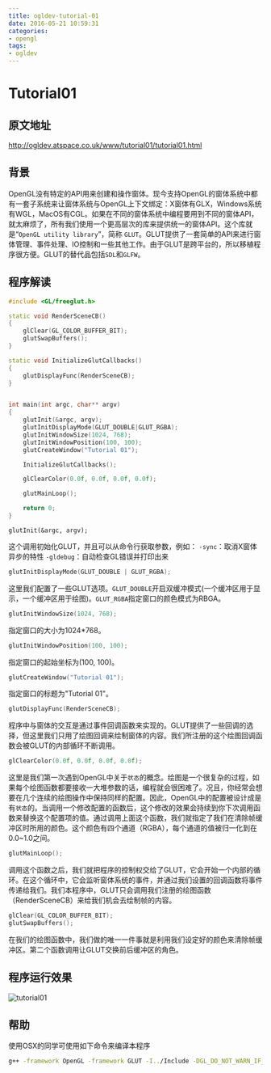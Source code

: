 ```yaml
---
title: ogldev-tutorial-01
date: 2016-05-21 10:59:31
categories:
- opengl
tags:
- ogldev
---
```

# Tutorial01

## 原文地址
http://ogldev.atspace.co.uk/www/tutorial01/tutorial01.html

## 背景
OpenGL没有特定的API用来创建和操作窗体。现今支持OpenGL的窗体系统中都有一套子系统来让窗体系统与OpenGL上下文绑定：X窗体有GLX，Windows系统有WGL，MacOS有CGL。如果在不同的窗体系统中编程要用到不同的窗体API，就太麻烦了，所有我们使用一个更高层次的库来提供统一的窗体API。这个库就是“`OpenGL utility library`”，简称 `GLUT`。GLUT提供了一套简单的API来进行窗体管理、事件处理、IO控制和一些其他工作。由于GLUT是跨平台的，所以移植程序很方便。GLUT的替代品包括`SDL`和`GLFW`。

## 程序解读
```c++
#include <GL/freeglut.h>

static void RenderSceneCB()
{
    glClear(GL_COLOR_BUFFER_BIT);
    glutSwapBuffers();
}

static void InitializeGlutCallbacks()
{
    glutDisplayFunc(RenderSceneCB);
}


int main(int argc, char** argv)
{
    glutInit(&argc, argv);
    glutInitDisplayMode(GLUT_DOUBLE|GLUT_RGBA);
    glutInitWindowSize(1024, 768);
    glutInitWindowPosition(100, 100);
    glutCreateWindow("Tutorial 01");

    InitializeGlutCallbacks();

    glClearColor(0.0f, 0.0f, 0.0f, 0.0f);

    glutMainLoop();

    return 0;
}
```

```c+++
glutInit(&argc, argv);
```
这个调用初始化GLUT，并且可以从命令行获取参数，例如：
`-sync`：取消X窗体异步的特性
`-gldebug`：自动检查GL错误并打印出来

```c++
glutInitDisplayMode(GLUT_DOUBLE | GLUT_RGBA);
```
这里我们配置了一些GLUT选项。`GLUT_DOUBLE`开启双缓冲模式(一个缓冲区用于显示，一个缓冲区用于绘图)。`GLUT_RGBA`指定窗口的颜色模式为RBGA。

```c++
glutInitWindowSize(1024, 768);
```
指定窗口的大小为1024*768。

```c++
glutInitWindowPosition(100, 100);
```
指定窗口的起始坐标为(100, 100)。

```c++
glutCreateWindow("Tutorial 01");
```
指定窗口的标题为"Tutorial 01"。

```c++
glutDisplayFunc(RenderSceneCB);
```
程序中与窗体的交互是通过事件回调函数来实现的。GLUT提供了一些回调的选择，但这里我们只用了绘图回调来绘制窗体的内容。我们所注册的这个绘图回调函数会被GLUT的内部循环不断调用。

```c++
glClearColor(0.0f, 0.0f, 0.0f, 0.0f);
```
这里是我们第一次遇到OpenGL中关于`状态`的概念。绘图是一个很复杂的过程，如果每个绘图函数都要接收一大堆参数的话，编程就会很困难了。况且，你经常会想要在几个连续的绘图操作中保持同样的配置。因此，OpenGL中的配置被设计成是有`状态`的。当调用一个修改配置的函数后，这个修改的效果会持续到你下次调用函数来替换这个配置项的值。通过调用上面这个函数，我们就指定了我们在清除帧缓冲区时所用的颜色。这个颜色有四个通道（RGBA），每个通道的值被归一化到在0.0~1.0之间。

```c++
glutMainLoop();
```
调用这个函数之后，我们就把程序的控制权交给了GLUT，它会开始一个内部的循环。在这个循环中，它会监听窗体系统的事件，并通过我们设置的回调函数将事件传递给我们。我们本程序中，GLUT只会调用我们注册的绘图函数（RenderSceneCB）来给我们机会去绘制帧的内容。

```c++
glClear(GL_COLOR_BUFFER_BIT);
glutSwapBuffers();
```
在我们的绘图函数中，我们做的唯一一件事就是利用我们设定好的颜色来清除帧缓冲区。第二个函数调用让GLUT交换前后缓冲区的角色。

## 程序运行效果
![tutorial01](/static/ogldev/tutorial01.png)


## 帮助
使用OSX的同学可使用如下命令来编译本程序
```bash
g++ -framework OpenGL -framework GLUT -I../Include -DGL_DO_NOT_WARN_IF_MULTI_GL_VERSION_HEADERS_INCLUDED -o tutorial01 tutorial01.cpp
```
